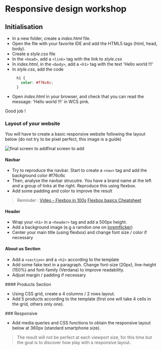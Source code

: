 # Responsive design workshop 

## Initialisation

- In a new folder, create a *index.html* file.
- Open the file with your favorite IDE and add the HTML5 tags (html, head, body).
- Create a *style.css* file
- In the `<head>`, add a `<link>` tag with the link to *style.css*
- In *index.html*, in the `<body>`, add a `<h1>` tag with the text 'Hello world !!!'
- In *style.css*, add the code 
  ```css
    h1 {
      color: #f76c6c; 
    }
   ```
- Open *index.html* in your browser, and check that you can read the message: 'Hello world !!!' in WCS pink.

Good job !

### Layout of your website

You will have to create a basic responsive website following the layout below (do not try to be pixel perfect, this image is a guide)

![final screen to add ](https://via.placeholder.com/350x150)final screen to add 

#### Navbar

- Try to reproduce the navbar. Start to create a `<nav>` tag and add the background color #f76c6c
- Then, analyse the navbar strucutre. You have a brand name at the left and a group of links at the right. Reproduce this using flexbox.
- Add some padding and color to improve the result 

> Reminder : [Video - Flexbox in 100s](https://www.youtube.com/watch?v=K74l26pE4YA)
> [Flexbox basics Cheatsheet](https://jonitrythall.com/content/images/flexboxsheet.pdf)


#### Header

- Wrap your `<h1>` in a `<header>` tag and add a 500px height. 
- Add a background image (e.g a ramdon one on [loremflicker](https://loremflickr.com/1000/500))
- Center your main title (using flexbox) and change font size / color if necessary

#### About us Section
- Add a `<section>` and a `<h2>` according to the template
- Add some fake text in a paragraph. Change font-size (20px), line-height (150%) and font-family (Verdana) to improve readability.
- Adjust margin / padding if necessary

#### Products Section
- Using CSS grid, create a 4 columns / 2 rows layout.
- Add 5 products according to the template (first one will take 4 cells in the grid, others only one).

### Responsive
- Add media queries and CSS functions to obtain the responsive layout below at 360px (standard smartphone size). 
> The result will not be perfect at each viewport size, for this time but the goal is to discover how play with a responsive layout.
